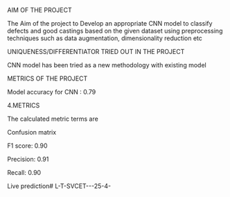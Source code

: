 AIM OF THE PROJECT

The Aim of the project to Develop an appropriate CNN model to classify defects and good castings based on the given dataset using preprocessing techniques such as data augmentation, dimensionality reduction etc

UNIQUENESS/DIFFERENTIATOR TRIED OUT IN THE PROJECT

CNN model has been tried as a new methodology with existing model

METRICS OF THE PROJECT

Model accuracy for CNN : 0.79

4.METRICS

The calculated metric terms are

Confusion matrix

F1 score: 0.90

Precision: 0.91

Recall: 0.90

Live prediction# L-T-SVCET---25-4-
